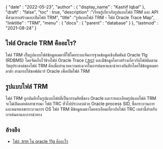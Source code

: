 {
  "date" : "2022-05-23",
  "author" : {
    "display_name" : "Kashif Iqbal"
},
  "draft" : "false",
  "toc" : true,
  "description" :"เรียนรู้เกี่ยวกับรูปแบบไฟล์ TRM และ API ที่สามารถสร้างและเปิดไฟล์ TRM",
  "title" :"รูปแบบไฟล์ TRM - ไฟล์ Oracle Trace Map",
  "linktitle" : "TRM",
  "menu" : {
    "docs" : {
      "parent" : "database"
}
},
  "lastmod" : "2021-08-24"
}

## ไฟล์ Oracle TRM คืออะไร?

ไฟล์ TRM เป็นรูปแบบไฟล์ข้อมูลเมตาที่ใช้โดยระบบจัดการฐานข้อมูลเชิงสัมพันธ์ Oracle 11g (RDBMS) โดยจัดเก็บไว้ข้างไฟล์ Oracle Trace ([.trc](/th/database/trc/)) และมีข้อมูลโครงสร้างเกี่ยวกับไฟล์ติดตาม วัตถุประสงค์ของไฟล์ TRM คือเพื่ออำนวยความสะดวกในการค้นหาและนำทางบันทึกโดยใช้ข้อมูลเมตาดาต้า สามารถใช้ซอฟต์แวร์ Oracle เพื่อเปิดไฟล์ TRM

## รูปแบบไฟล์ TRM

ไฟล์ TRM ถูกบันทึกในรูปแบบไฟล์ที่เป็นกรรมสิทธิ์ของ Oracle และรายละเอียดรูปแบบไฟล์ TRM จะไม่เปิดเผยต่อสาธารณะ ไฟล์ TRC ทั่วไปประกอบด้วย Oracle process SID, ชื่อกระบวนการ และหมายเลขกระบวนการ OS ไฟล์ TRM มีข้อมูลเมตาโดยละเอียดเกี่ยวกับไฟล์ TRC เหล่านี้สำหรับการค้นหาและการนำทาง

## อ้างอิง ##

* [ไฟล์ .trm ใน oracle 11g คืออะไร](https://forums.oracle.com/ords/apexds/post/what-is-trm-file-in-oracle-11g-0659)

